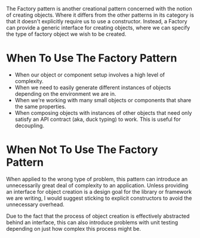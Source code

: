 The Factory pattern is another creational pattern concerned with the notion of creating objects. Where it differs from the other patterns in its category is that it doesn't explicitly require us to use a constructor. Instead, a Factory can provide a generic interface for creating objects, where we can specify the type of factory object we wish to be created.

# When To Use The Factory Pattern

- When our object or component setup involves a high level of complexity.
- When we need to easily generate different instances of objects depending on the environment we are in.
- When we're working with many small objects or components that share the same properties.
- When composing objects with instances of other objects that need only satisfy an API contract (aka, duck typing) to work. This is useful for decoupling.

# When Not To Use The Factory Pattern

When applied to the wrong type of problem, this pattern can introduce an unnecessarily great deal of complexity to an application. Unless providing an interface for object creation is a design goal for the library or framework we are writing, I would suggest sticking to explicit constructors to avoid the unnecessary overhead.

Due to the fact that the process of object creation is effectively abstracted behind an interface, this can also introduce problems with unit testing depending on just how complex this process might be.
